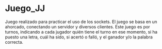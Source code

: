 # Juego_JJ
Juego realizado para practicar el uso de los sockets. El juego se basa en un ahorcado, conectando un servidor y diversos clientes. Este juego es por turnos, indicando a cada jugador quién tiene el turno en ese momento, si ha puesto una letra, cuál ha sido, si acertó o falló, y el ganador y/o la palabra correcta.

